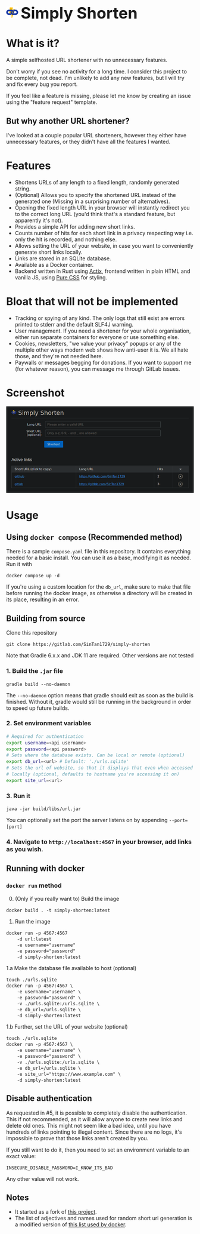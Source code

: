 # ![Logo](actix/resources/assets/favicon-32.png) <span style="font-size:42px">Simply Shorten</span>

# What is it?
A simple selfhosted URL shortener with no unnecessary features.

Don't worry if you see no activity for a long time. I consider this project
to be complete, not dead. I'm unlikely to add any new features, but I will try
and fix every bug you report.

If you feel like a feature is missing, please let me know by creating an issue
using the "feature request" template.

## But why another URL shortener?
I've looked at a couple popular URL shorteners, however they either have
unnecessary features, or they didn't have all the features I wanted.

# Features
- Shortens URLs of any length to a fixed length, randomly generated string.
- (Optional) Allows you to specify the shortened URL instead of the generated
  one (Missing in a surprising number of alternatives).
- Opening the fixed length URL in your browser will instantly redirect you
  to the correct long URL (you'd think that's a standard feature, but
  apparently it's not).
- Provides a simple API for adding new short links.
- Counts number of hits for each short link in a privacy respecting way
  i.e. only the hit is recorded, and nothing else.
- Allows setting the URL of your website, in case you want to conveniently
  generate short links locally.
- Links are stored in an SQLite database.
- Available as a Docker container.
- Backend written in Rust using [Actix](https://actix.rs/), frontend
  written in plain HTML and vanilla JS, using [Pure CSS](https://purecss.io/)
  for styling.
  
# Bloat that will not be implemented
- Tracking or spying of any kind. The only logs that still exist are
 errors printed to stderr and the default SLF4J warning.
- User management. If you need a shortener for your whole organisation, either
 run separate containers for everyone or use something else.
- Cookies, newsletters, "we value your privacy" popups or any of the multiple
other ways modern web shows how anti-user it is. We all hate those, and they're
not needed here.
- Paywalls or messages begging for donations. If you want to support me (for
whatever reason), you can message me through GitLab issues.

# Screenshot
![Screenshot](screenshot.png)

# Usage
## Using `docker compose` (Recommended method)
There is a sample `compose.yaml` file in this repository. It contains
everything needed for a basic install. You can use it as a base, modifying
it as needed. Run it with
```
docker compose up -d
```
If you're using a custom location for the `db_url`, make sure to make that file
before running the docker image, as otherwise a directory will be created in its
place, resulting in an error.
## Building from source
Clone this repository
```
git clone https://gitlab.com/SinTan1729/simply-shorten
```
Note that Gradle 6.x.x and JDK 11 are required. Other versions are not tested
### 1. Build the `.jar` file
```
gradle build --no-daemon
```
The `--no-daemon` option means that gradle should exit as soon as the build is
finished. Without it, gradle would still be running in the background
in order to speed up future builds.

### 2. Set environment variables
```bash
# Required for authentication
export username=<api username>
export password=<api password>
# Sets where the database exists. Can be local or remote (optional)
export db_url=<url> # Default: './urls.sqlite'
# Sets the url of website, so that it displays that even when accessed
# locally (optional, defaults to hostname you're accessing it on)
export site_url=<url>
```

### 3. Run it
```
java -jar build/libs/url.jar
```
You can optionally set the port the server listens on by appending `--port=[port]`
### 4. Navigate to `http://localhost:4567` in your browser, add links as you wish.

## Running with docker
### `docker run` method
0. (Only if you really want to) Build the image
```
docker build . -t simply-shorten:latest
```
1. Run the image
```
docker run -p 4567:4567
    -d url:latest
    -e username="username"
    -e password="password"
    -d simply-shorten:latest
```
1.a Make the database file available to host (optional)
```
touch ./urls.sqlite
docker run -p 4567:4567 \
    -e username="username" \
    -e password="password" \
    -v ./urls.sqlite:/urls.sqlite \
    -e db_url=/urls.sqlite \
    -d simply-shorten:latest
```
1.b Further, set the URL of your website (optional)
```
touch ./urls.sqlite
docker run -p 4567:4567 \
    -e username="username" \
    -e password="password" \
    -v ./urls.sqlite:/urls.sqlite \
    -e db_url=/urls.sqlite \
    -e site_url="https://www.example.com" \
    -d simply-shorten:latest
```

## Disable authentication
As requested in #5, it is possible to completely disable the authentication.
This if not recommended, as it will allow anyone to create new links and delete
old ones. This might not seem like a bad idea, until you have hundreds of links
pointing to illegal content. Since there are no logs, it's impossible to prove
that those links aren't created by you.

If you still want to do it, then you need to set an environment variable to
an exact value:
```
INSECURE_DISABLE_PASSWORD=I_KNOW_ITS_BAD
```
Any other value will not work.

## Notes
- It started as a fork of [this project](https://gitlab.com/draganczukp/simply-shorten).
- The list of adjectives and names used for random short url generation is a modified
  version of [this list used by docker](https://github.com/moby/moby/blob/master/pkg/namesgenerator/names-generator.go).
